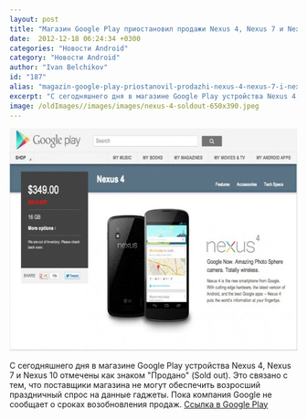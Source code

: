 ```yaml
---
layout: post
title: "Магазин Google Play приостановил продажи Nexus 4, Nexus 7 и Nexus 10"
date:  2012-12-18 06:24:34 +0300
categories: "Новости Android"
category: "Новости Android"
author: "Ivan Belchikov"
id: "187"
alias: "magazin-google-play-priostanovil-prodazhi-nexus-4-nexus-7-i-nexus-10"
excerpt: "С сегодняшнего дня в магазине Google Play устройства Nexus 4, Nexus 7 и Nexus 10 отмечены как знаком Продано (Sold out). Это связано с тем, что поставщики магазина не могут обеспечить возросший праздничный спрос на данные гаджеты. Пока компания Google не сообщает о сроках возобновления продаж."
image: /oldImages//images/images/nexus-4-soldout-650x390.jpeg
---
```

<img  src="/oldImages/images/images/nexus-4-soldout-650x390.jpeg" alt="" title="nexus 4 soldout" width="650" height="390" >

С сегодняшнего дня в магазине Google Play устройства Nexus 4, Nexus 7 и Nexus 10 отмечены как знаком "Продано" (Sold out). Это связано с тем, что поставщики магазина не могут обеспечить возросший праздничный спрос на данные гаджеты. Пока компания Google не сообщает о сроках возобновления продаж.
<a href="#" title="Nexus" rel="nofollow">Ссылка в Google Play</a>

 
